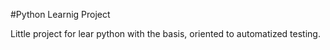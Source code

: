 #Python Learnig Project

Little project for lear python with the basis, oriented to automatized testing.
